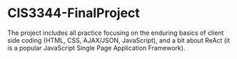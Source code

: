 # CIS3344-FinalProject

The project includes all practice focusing on the enduring basics of client side coding (HTML, CSS, AJAX/JSON, JavaScript), and a bit about ReAct (it is a popular JavaScript Single Page Application Framework).

